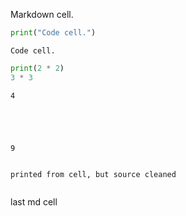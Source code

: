 Markdown cell.


```python
print("Code cell.")
```

    Code cell.



```python
print(2 * 2)
3 * 3
```

    4





    9




```python

```

    printed from cell, but source cleaned



```python

```

last md cell
